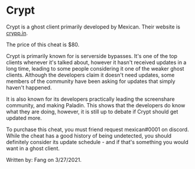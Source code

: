 # Crypt

Crypt is a ghost client primarily developed by Mexican. Their website is [crypp.in](https://crypp.in).

The price of this cheat is $80.

Crypt is primarily known for is serverside bypasses. It's one of the top clients whenever it's talked about, however it hasn't received updates in a long time, leading to some people considering it one of the weaker ghost clients. Although the developers claim it doesn't need updates, some members of the community have been asking for updates that simply haven't happened.

It is also known for its developers practically leading the screenshare community, and making Paladin. This shows that the developers do know what they are doing, however, it is still up to debate if Crypt should get updated more.

To purchase this cheat, you must friend request mexican\#0001 on discord. While the cheat has a good history of being undetected, you should definitely consider its update schedule - and if that's something you would want in a ghost client.

Written by: Fang on 3/27/2021.



